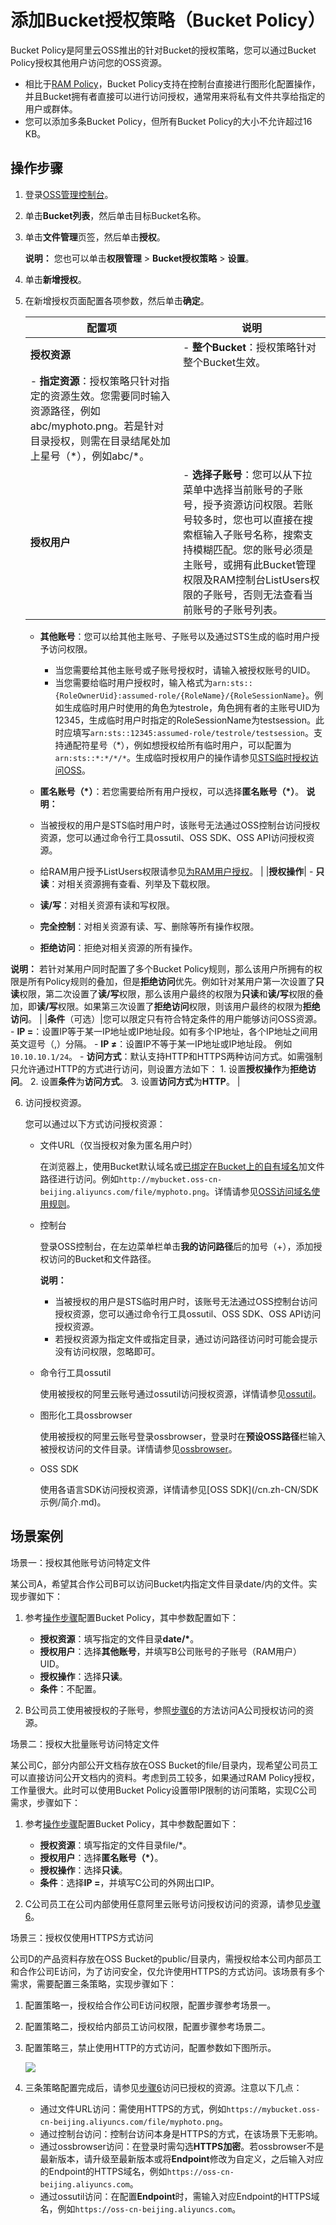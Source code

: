 # 添加Bucket授权策略（Bucket Policy）

Bucket Policy是阿里云OSS推出的针对Bucket的授权策略，您可以通过Bucket Policy授权其他用户访问您的OSS资源。

-   相比于[RAM Policy](/cn.zh-CN/权限策略管理/权限策略概览.md)，Bucket Policy支持在控制台直接进行图形化配置操作，并且Bucket拥有者直接可以进行访问授权，通常用来将私有文件共享给指定的用户或群体。
-   您可以添加多条Bucket Policy，但所有Bucket Policy的大小不允许超过16 KB。

## 操作步骤

1.  登录[OSS管理控制台](https://oss.console.aliyun.com/)。

2.  单击**Bucket列表**，然后单击目标Bucket名称。

3.  单击**文件管理**页签，然后单击**授权**。

    **说明：** 您也可以单击**权限管理** \> **Bucket授权策略** \> **设置**。

4.  单击**新增授权**。

5.  在新增授权页面配置各项参数，然后单击**确定**。

    |配置项|说明|
    |---|--|
    |**授权资源**|    -   **整个Bucket**：授权策略针对整个Bucket生效。
    -   **指定资源**：授权策略只针对指定的资源生效。您需要同时输入资源路径，例如abc/myphoto.png。若是针对目录授权，则需在目录结尾处加上星号（\*），例如abc/\*。 |
    |**授权用户**|    -   **选择子账号**：您可以从下拉菜单中选择当前账号的子账号，授予资源访问权限。若账号较多时，您也可以直接在搜索框输入子账号名称，搜索支持模糊匹配。您的账号必须是主账号，或拥有此Bucket管理权限及RAM控制台ListUsers权限的子账号，否则无法查看当前账号的子账号列表。
    -   **其他账号**：您可以给其他主账号、子账号以及通过STS生成的临时用户授予访问权限。
        -   当您需要给其他主账号或子账号授权时，请输入被授权账号的UID。
        -   当您需要给临时用户授权时，输入格式为`arn:sts::{RoleOwnerUid}:assumed-role/{RoleName}/{RoleSessionName}`。例如生成临时用户时使用的角色为testrole，角色拥有者的主账号UID为12345，生成临时用户时指定的RoleSessionName为testsession。此时应填写`arn:sts::12345:assumed-role/testrole/testsession`。支持通配符星号（\*），例如想授权给所有临时用户，可以配置为`arn:sts::*:*/*/*`。生成临时授权用户的操作请参见[STS临时授权访问OSS](/cn.zh-CN/开发指南/数据安全/访问控制/STS临时授权访问OSS.md)。
    -   **匿名账号（\*）**：若您需要给所有用户授权，可以选择**匿名账号（\*）**。
**说明：**

    -   当被授权的用户是STS临时用户时，该账号无法通过OSS控制台访问授权资源，您可以通过命令行工具ossutil、OSS SDK、OSS API访问授权资源。
    -   给RAM用户授予ListUsers权限请参见[为RAM用户授权](/cn.zh-CN/用户管理/为RAM用户授权.md)。 |
    |**授权操作**|    -   **只读**：对相关资源拥有查看、列举及下载权限。
    -   **读/写**：对相关资源有读和写权限。
    -   **完全控制**：对相关资源有读、写、删除等所有操作权限。
    -   **拒绝访问**：拒绝对相关资源的所有操作。

**说明：** 若针对某用户同时配置了多个Bucket Policy规则，那么该用户所拥有的权限是所有Policy规则的叠加，但是**拒绝访问**优先。例如针对某用户第一次设置了**只读**权限，第二次设置了**读/写**权限，那么该用户最终的权限为**只读**和**读/写**权限的叠加，即**读/写**权限。如果第三次设置了**拒绝访问**权限，则该用户最终的权限为**拒绝访问**。 |
    |**条件**（可选）|您可以限定只有符合特定条件的用户能够访问OSS资源。     -   **IP =**：设置IP等于某一IP地址或IP地址段。如有多个IP地址，各个IP地址之间用英文逗号（,）分隔。
    -   **IP ≠**：设置IP不等于某一IP地址或IP地址段。 例如`10.10.10.1/24`。
    -   **访问方式**：默认支持HTTP和HTTPS两种访问方式。如需强制只允许通过HTTP的方式进行访问，则设置方法如下：
        1.  设置**授权操作**为**拒绝访问**。
        2.  设置**条件**为**访问方式**。
        3.  设置**访问方式**为**HTTP**。 |

6.  访问授权资源。

    您可以通过以下方式访问授权资源：

    -   文件URL（仅当授权对象为匿名用户时）

        在浏览器上，使用Bucket默认域名或[已绑定在Bucket上的自有域名](/cn.zh-CN/控制台用户指南/存储空间管理/传输管理/绑定自定义域名.md)加文件路径进行访问。例如`http://mybucket.oss-cn-beijing.aliyuncs.com/file/myphoto.png`。详情请参见[OSS访问域名使用规则](/cn.zh-CN/开发指南/访问域名（Endpoint）/OSS访问域名使用规则.md)。

    -   控制台

        登录OSS控制台，在左边菜单栏单击**我的访问路径**后的加号（+），添加授权访问的Bucket和文件路径。

        **说明：**

        -   当被授权的用户是STS临时用户时，该账号无法通过OSS控制台访问授权资源，您可以通过命令行工具ossutil、OSS SDK、OSS API访问授权资源。
        -   若授权资源为指定文件或指定目录，通过访问路径访问时可能会提示没有访问权限，忽略即可。
    -   命令行工具ossutil

        使用被授权的阿里云账号通过ossutil访问授权资源，详情请参见[ossutil](/cn.zh-CN/常用工具/命令行工具ossutil/概述.md)。

    -   图形化工具ossbrowser

        使用被授权的阿里云账号登录ossbrowser，登录时在**预设OSS路径**栏输入被授权访问的文件目录。详情请参见[ossbrowser](/cn.zh-CN/常用工具/图形化管理工具ossbrowser/快速开始.md)。

    -   OSS SDK

        使用各语言SDK访问授权资源，详情请参见[OSS SDK](/cn.zh-CN/SDK 示例/简介.md)。


## 场景案例

场景一：授权其他账号访问特定文件

某公司A，希望其合作公司B可以访问Bucket内指定文件目录date/内的文件。实现步骤如下：

1.  参考[操作步骤](#section_qy8_lcm_6l1)配置Bucket Policy，其中参数配置如下：

    -   **授权资源**：填写指定的文件目录**date/\***。
    -   **授权用户**：选择**其他账号**，并填写B公司账号的子账号（RAM用户）UID。
    -   **授权操作**：选择**只读**。
    -   **条件**：不配置。
2.  B公司员工使用被授权的子账号，参照[步骤6](#step_ce3_qiz_ywm)的方法访问A公司授权访问的资源。


场景二：授权大批量账号访问特定文件

某公司C，部分内部公开文档存放在OSS Bucket的file/目录内，现希望公司员工可以直接访问公开文档内的资料。考虑到员工较多，如果通过RAM Policy授权，工作量很大。此时可以使用Bucket Policy设置带IP限制的访问策略，实现C公司需求，步骤如下：

1.  参考[操作步骤](#section_qy8_lcm_6l1)配置Bucket Policy，其中参数配置如下：

    -   **授权资源**：填写指定的文件目录file/\*。
    -   **授权用户**：选择**匿名账号（\*）**。
    -   **授权操作**：选择**只读**。
    -   **条件**：选择**IP =**，并填写C公司的外网出口IP。
2.  C公司员工在公司内部使用任意阿里云账号访问授权访问的资源，请参见[步骤6](#step_ce3_qiz_ywm)。


场景三：授权仅使用HTTPS方式访问

公司D的产品资料存放在OSS Bucket的public/目录内，需授权给本公司内部员工和合作公司E访问，为了访问安全，仅允许使用HTTPS的方式访问。该场景有多个需求，需要配置三条策略，实现步骤如下：

1.  配置策略一，授权给合作公司E访问权限，配置步骤参考场景一。

2.  配置策略二，授权给内部员工访问权限，配置步骤参考场景二。

3.  配置策略三，禁止使用HTTP的方式访问，配置参数如下图所示。

    ![](https://static-aliyun-doc.oss-accelerate.aliyuncs.com/assets/img/zh-CN/2694459951/p38166.png)

4.  三条策略配置完成后，请参见[步骤6](#step_ce3_qiz_ywm)访问已授权的资源。注意以下几点：

    -   通过文件URL访问：需使用HTTPS的方式，例如`https://mybucket.oss-cn-beijing.aliyuncs.com/file/myphoto.png`。
    -   通过控制台访问：控制台访问本身是HTTPS的方式，在该场景下无影响。
    -   通过ossbrowser访问：在登录时需勾选**HTTPS加密**。若ossbrowser不是最新版本，请升级至最新版本或将**Endpoint**修改为自定义，之后输入对应的Endpoint的HTTPS域名，例如`https://oss-cn-beijing.aliyuncs.com`。
    -   通过ossutil访问：在配置**Endpoint**时，需输入对应Endpoint的HTTPS域名，例如`https://oss-cn-beijing.aliyuncs.com`。


